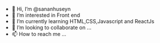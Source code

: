 - 👋 Hi, I’m @sananhuseyn
- 👀 I’m interested in Front end
- 🌱 I’m currently learning HTML,CSS,Javascript and ReactJs
- 💞️ I’m looking to collaborate on ...
- 📫 How to reach me ...

<!---
sananhuseyn/sananhuseyn is a ✨ special ✨ repository because its `README.md` (this file) appears on your GitHub profile.
You can click the Preview link to take a look at your changes.
--->

